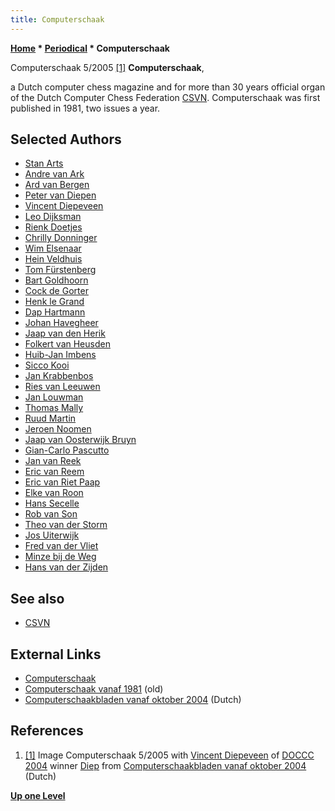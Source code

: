 ```yaml
---
title: Computerschaak
---
```

**[Home](Home "Home") * [Periodical](Periodical "Periodical") * Computerschaak**

[](File:CS2004okt.jpg) Computerschaak 5/2005 <a id="cite-note-1" href="#cite-ref-1">[1]</a>
**Computerschaak**,

a Dutch computer chess magazine and for more than 30 years official organ of the Dutch Computer Chess Federation [CSVN](CSVN "CSVN"). Computerschaak was first published in 1981, two issues a year.

## Selected Authors

- [Stan Arts](Stan_Arts "Stan Arts")
- [Andre van Ark](index.php?title=Andre_van_Ark&action=edit&redlink=1 "Andre van Ark (page does not exist)")
- [Ard van Bergen](Ard_van_Bergen "Ard van Bergen")
- [Peter van Diepen](Peter_van_Diepen "Peter van Diepen")
- [Vincent Diepeveen](Vincent_Diepeveen "Vincent Diepeveen")
- [Leo Dijksman](Leo_Dijksman "Leo Dijksman")
- [Rienk Doetjes](index.php?title=Rienk_Doetjes&action=edit&redlink=1 "Rienk Doetjes (page does not exist)")
- [Chrilly Donninger](Chrilly_Donninger "Chrilly Donninger")
- [Wim Elsenaar](Wim_Elsenaar "Wim Elsenaar")
- [Hein Veldhuis](Hein_Veldhuis "Hein Veldhuis")
- [Tom Fürstenberg](Tom_F%C3%BCrstenberg "Tom Fürstenberg")
- [Bart Goldhoorn](Bart_Goldhoorn "Bart Goldhoorn")
- [Cock de Gorter](Cock_de_Gorter "Cock de Gorter")
- [Henk le Grand](index.php?title=Henk_le_Grand&action=edit&redlink=1 "Henk le Grand (page does not exist)")
- [Dap Hartmann](Dap_Hartmann "Dap Hartmann")
- [Johan Havegheer](Johan_Havegheer "Johan Havegheer")
- [Jaap van den Herik](Jaap_van_den_Herik "Jaap van den Herik")
- [Folkert van Heusden](Folkert_van_Heusden "Folkert van Heusden")
- [Huib-Jan Imbens](Huib-Jan_Imbens "Huib-Jan Imbens")
- [Sicco Kooi](index.php?title=Sicco_Kooi&action=edit&redlink=1 "Sicco Kooi (page does not exist)")
- [Jan Krabbenbos](Jan_Krabbenbos "Jan Krabbenbos")
- [Ries van Leeuwen](index.php?title=Ries_van_Leeuwen&action=edit&redlink=1 "Ries van Leeuwen (page does not exist)")
- [Jan Louwman](Jan_Louwman "Jan Louwman")
- [Thomas Mally](Thomas_Mally "Thomas Mally")
- [Ruud Martin](Ruud_Martin "Ruud Martin")
- [Jeroen Noomen](Jeroen_Noomen "Jeroen Noomen")
- [Jaap van Oosterwijk Bruyn](Jaap_van_Oosterwijk_Bruyn "Jaap van Oosterwijk Bruyn")
- [Gian-Carlo Pascutto](Gian-Carlo_Pascutto "Gian-Carlo Pascutto")
- [Jan van Reek](Jan_van_Reek "Jan van Reek")
- [Eric van Reem](Eric_van_Reem "Eric van Reem")
- [Eric van Riet Paap](Eric_van_Riet_Paap "Eric van Riet Paap")
- [Elke van Roon](Elke_van_Roon "Elke van Roon")
- [Hans Secelle](Hans_Secelle "Hans Secelle")
- [Rob van Son](Rob_van_Son "Rob van Son")
- [Theo van der Storm](Theo_van_der_Storm "Theo van der Storm")
- [Jos Uiterwijk](Jos_Uiterwijk "Jos Uiterwijk")
- [Fred van der Vliet](index.php?title=Fred_van_der_Vliet&action=edit&redlink=1 "Fred van der Vliet (page does not exist)")
- [Minze bij de Weg](index.php?title=Minze_bij_de_Weg&action=edit&redlink=1 "Minze bij de Weg (page does not exist)")
- [Hans van der Zijden](Hans_van_der_Zijden "Hans van der Zijden")

## See also

- [CSVN](CSVN "CSVN")

## External Links

- [Computerschaak](http://www.computerschaak.nl/)
- [Computerschaak vanaf 1981](http://www.csvnsupplementsite.nl/CSVNKAFT.html) (old)
- [Computerschaakbladen vanaf oktober 2004](http://www.csvnsupplementsite.nl/Computerschaakblad.html) (Dutch)

## References

1. <a id="cite-ref-1" href="#cite-note-1">[1]</a> Image Computerschaak 5/2005 with [Vincent Diepeveen](Vincent_Diepeveen "Vincent Diepeveen") of [DOCCC 2004](DOCCC_2004 "DOCCC 2004") winner [Diep](Diep "Diep") from [Computerschaakbladen vanaf oktober 2004](http://www.csvnsupplementsite.nl/Computerschaakblad.html) (Dutch)

**[Up one Level](Periodical "Periodical")**

